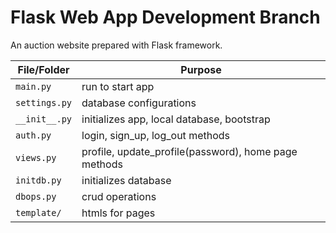 # Flask Web App Development Branch

An auction website prepared with Flask framework.

| File/Folder | Purpose     |
| ----------- | ----------- |
|`main.py`     | run to start app|
|`settings.py` | database configurations|
|`__init__.py` | initializes app, local database, bootstrap|
|`auth.py`     | login, sign_up, log_out methods|
|`views.py`    | profile, update_profile(password), home page methods|
|`initdb.py`   | initializes database|
|`dbops.py`    | crud operations|
|`template/`   | htmls for pages|
